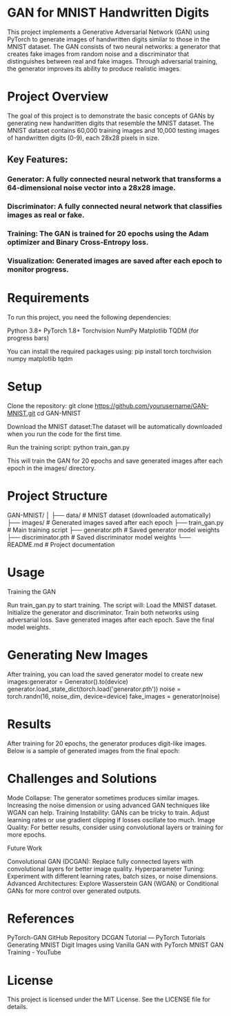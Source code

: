 # GAN for MNIST Handwritten Digits

This project implements a Generative Adversarial Network (GAN) using PyTorch to generate images of handwritten digits similar to those in the MNIST dataset. The GAN consists of two neural networks: a generator that creates fake images from random noise and a discriminator that distinguishes between real and fake images. Through adversarial training, the generator improves its ability to produce realistic images.

# Project Overview

The goal of this project is to demonstrate the basic concepts of GANs by generating new handwritten digits that resemble the MNIST dataset. The MNIST dataset contains 60,000 training images and 10,000 testing images of handwritten digits (0-9), each 28x28 pixels in size.
## Key Features:

### Generator: A fully connected neural network that transforms a 64-dimensional noise vector into a 28x28 image.
### Discriminator: A fully connected neural network that classifies images as real or fake.
### Training: The GAN is trained for 20 epochs using the Adam optimizer and Binary Cross-Entropy loss.
### Visualization: Generated images are saved after each epoch to monitor progress.


# Requirements
To run this project, you need the following dependencies:

Python 3.8+
PyTorch 1.8+
Torchvision
NumPy
Matplotlib
TQDM (for progress bars)

You can install the required packages using:
pip install torch torchvision numpy matplotlib tqdm


# Setup

Clone the repository:
git clone https://github.com/yourusername/GAN-MNIST.git
cd GAN-MNIST


Download the MNIST dataset:The dataset will be automatically downloaded when you run the code for the first time.

Run the training script:
python train_gan.py


This will train the GAN for 20 epochs and save generated images after each epoch in the images/ directory.

# Project Structure

GAN-MNIST/
│
├── data/                   # MNIST dataset (downloaded automatically)
├── images/                 # Generated images saved after each epoch
├── train_gan.py            # Main training script
├── generator.pth           # Saved generator model weights
├── discriminator.pth       # Saved discriminator model weights
└── README.md               # Project documentation


# Usage
Training the GAN

Run train_gan.py to start training.
The script will:
Load the MNIST dataset.
Initialize the generator and discriminator.
Train both networks using adversarial loss.
Save generated images after each epoch.
Save the final model weights.



# Generating New Images

After training, you can load the saved generator model to create new images:generator = Generator().to(device)
generator.load_state_dict(torch.load('generator.pth'))
noise = torch.randn(16, noise_dim, device=device)
fake_images = generator(noise)




# Results
After training for 20 epochs, the generator produces digit-like images. Below is a sample of generated images from the final epoch:


# Challenges and Solutions

Mode Collapse: The generator sometimes produces similar images. Increasing the noise dimension or using advanced GAN techniques like WGAN can help.
Training Instability: GANs can be tricky to train. Adjust learning rates or use gradient clipping if losses oscillate too much.
Image Quality: For better results, consider using convolutional layers or training for more epochs.


Future Work

Convolutional GAN (DCGAN): Replace fully connected layers with convolutional layers for better image quality.
Hyperparameter Tuning: Experiment with different learning rates, batch sizes, or noise dimensions.
Advanced Architectures: Explore Wasserstein GAN (WGAN) or Conditional GANs for more control over generated outputs.


# References

PyTorch-GAN GitHub Repository
DCGAN Tutorial — PyTorch Tutorials
Generating MNIST Digit Images using Vanilla GAN with PyTorch
MNIST GAN Training - YouTube


# License
This project is licensed under the MIT License. See the LICENSE file for details.
